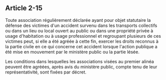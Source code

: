 Article 2-15
----
Toute association régulièrement déclarée ayant pour objet statutaire la défense
des victimes d'un accident survenu dans les transports collectifs ou dans un
lieu ou local ouvert au public ou dans une propriété privée à usage d'habitation
ou à usage professionnel et regroupant plusieurs de ces victimes peut, si elle a
été agréée à cette fin, exercer les droits reconnus à la partie civile en ce qui
concerne cet accident lorsque l'action publique a été mise en mouvement par le
ministère public ou la partie lésée.

Les conditions dans lesquelles les associations visées au premier alinéa peuvent
être agréées, après avis du ministère public, compte tenu de leur
représentativité, sont fixées par décret.
